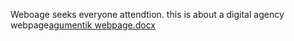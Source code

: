 Weboage seeks everyone attendtion. this is about a digital agency webpage[agumentik webpage.docx](https://github.com/kaliswary03/binary/files/9622055/agumentik.webpage.docx)
